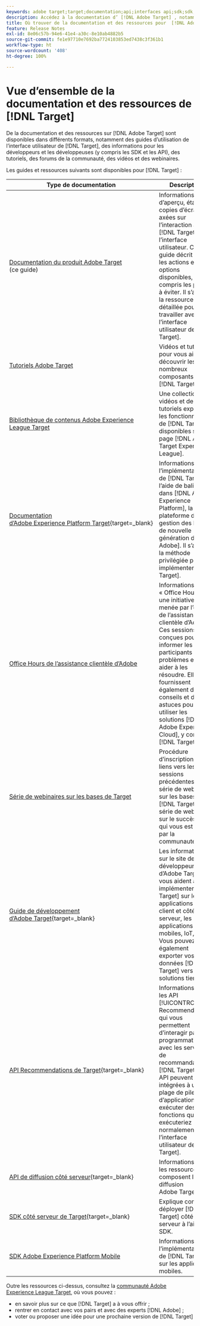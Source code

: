 ```yaml
---
keywords: adobe target;target;documentation;api;interfaces api;sdk;sdk;tutoriels;doc;documentation
description: Accédez à la documentation d’ [!DNL Adobe Target] , notamment à l’aide en ligne, aux tutoriels, aux vidéos et à la documentation destinée aux développeurset aux développeuses (SDK, API et bibliothèques JavaScript).
title: Où trouver de la documentation et des ressources pour  [!DNL Adobe Target] ?
feature: Release Notes
exl-id: 8e06c57b-94e6-41e4-a30c-8e10ab4882b5
source-git-commit: fe1e97710e7692ba7724103853ed7438c3f361b1
workflow-type: ht
source-wordcount: '408'
ht-degree: 100%

---
```


# Vue d’ensemble de la documentation et des ressources de [!DNL Target]

De la documentation et des ressources sur [!DNL Adobe Target] sont disponibles dans différents formats, notamment des guides d’utilisation de l’interface utilisateur de [!DNL Target], des informations pour les développeurs et les développeuses (y compris les SDK et les API), des tutoriels, des forums de la communauté, des vidéos et des webinaires.

Les guides et ressources suivants sont disponibles pour [!DNL Target] :

| Type de documentation | Description |
| --- | --- |
| [Documentation du produit Adobe Target](/help/main/target-home.md)<br>(ce guide) | Informations d’aperçu, étapes et copies d’écran axées sur l’interaction avec [!DNL Target] via l’interface utilisateur. Ce guide décrit toutes les actions et options disponibles, y compris les pièges à éviter. Il s’agit de la ressource la plus détaillée pour travailler avec l’interface utilisateur de [!DNL Target]. |
| [Tutoriels Adobe Target](https://experienceleague.adobe.com/docs/target-learn/tutorials/overview.html?lang=fr) | Vidéos et tutoriels pour vous aider à découvrir les nombreux composants de [!DNL Target]. |
| [Bibliothèque de contenus Adobe Experience League Target](https://guided.adobe.com/#recommended/solutions/target) | Une collection de vidéos et de tutoriels expliquant les fonctionnalités de [!DNL Target] disponibles sur la page [!DNL Adobe Target Experience League]. |
| [Documentation d’Adobe Experience Platform Target](https://experienceleague.adobe.com/docs/target-dev/developer/client-side/at-js-implementation/deploy-at-js/implement-target-using-adobe-launch.html?lang=fr){target=_blank} | Informations sur l’implémentation de [!DNL Target] à l’aide de balises dans [!DNL Adobe Experience Platform], la plateforme de gestion des balises de nouvelle génération d’[!DNL Adobe]. Il s’agit de la méthode privilégiée pour implémenter [!DNL Target]. |
| [Office Hours de l’assistance clientèle d’Adobe](/help/main/cmp-resources-and-contact-information.md#concept_58EA30379D3B48C4848BA2A8C464A5B7) | Informations sur « Office Hours », une initiative menée par l’équipe de l’assistance clientèle d’Adobe. Ces sessions sont conçues pour informer les participants des problèmes et les aider à les résoudre. Elles fournissent également des conseils et des astuces pour bien utiliser les solutions [!DNL Adobe Experience Cloud], y compris [!DNL Target]. |
| [Série de webinaires sur les bases de Target](https://landing.adobe.com/acs/2018/na/adobe-target/registration.html) | Procédure d’inscription et liens vers les sessions précédentes de la série de webinaires sur les bases de [!DNL Target], une série de webinaires sur le succès client qui vous est offerte par la communauté. |
| [Guide de développement d’Adobe Target](https://experienceleague.adobe.com/docs/target-dev/developer/overview.html?lang=fr){target=_blank} | Les informations sur le site des développeurs d’Adobe Target vous aident à implémenter [!DNL Target] sur les applications côté client et côté serveur, les applications mobiles, IoT, etc. Vous pouvez également exporter vos données [!DNL Target] vers des solutions tierces. |
| [API Recommendations de Target](https://experienceleague.adobe.com/docs/target-dev/developer/api/recommendations-api/overview.html?lang=fr){target=_blank} | Informations sur les API [!UICONTROL Recommendations] qui vous permettent d’interagir par programmation avec les serveurs de recommandations [!DNL Target]. Ces API peuvent être intégrées à une plage de piles d’applications pour exécuter des fonctions que vous exécuteriez normalement via l’interface utilisateur de [!DNL Target]. |
| [API de diffusion côté serveur](https://experienceleague.adobe.com/docs/target-dev/developer/server-side/server-side-overview.html?lang=fr){target=_blank} | Informations sur les ressources qui composent l’API de diffusion Adobe Target. |
| [SDK côté serveur de Target](https://experienceleague.adobe.com/docs/target-dev/developer/server-side/getting-started.html?lang=fr){target=_blank} | Explique comment déployer [!DNL Target] côté serveur à l’aide de SDK. |
| [SDK Adobe Experience Platform Mobile](https://experienceleague.adobe.com/docs/mobile.html?lang=fr) | Informations sur l’implémentation de [!DNL Target] sur les applications mobiles. |

Outre les ressources ci-dessus, consultez la [communauté Adobe Experience League Target](https://experienceleaguecommunities.adobe.com/t5/adobe-target/ct-p/adobe-target-community), où vous pouvez :

* en savoir plus sur ce que [!DNL Target] a à vous offrir ;
* rentrer en contact avec vos pairs et avec des experts [!DNL Adobe] ;
* voter ou proposer une idée pour une prochaine version de [!DNL Target]